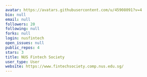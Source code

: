 ```yaml
---
avatar: https://avatars.githubusercontent.com/u/45908091?v=4
bio: null
email: null
followers: 20
following: null
forks: null
login: nusfintech
open_issues: null
public_repos: 4
stars: 3
title: NUS Fintech Society
user_type: User
website: https://www.fintechsociety.comp.nus.edu.sg/
---
```

